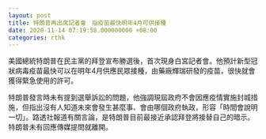 ```yaml
---
layout: post
title: 特朗普再出席記者會　指疫苗最快明年4月可供接種
date: 2020-11-14 07:19:58.000000000 +08:00
categories: rthk
---
```


美國總統特朗普在民主黨的拜登宣布勝選後，首次現身白宮記者會。他預計新型冠狀病毒疫苗最快可以在明年4月供應民眾接種，由藥廠輝瑞研發的疫苗，很快就會獲得緊急使用的許可。

特朗普發言時未有提到選舉訴訟的問題，他強調現屆政府不會因應疫情實施封城措施，但指出沒有人知道未來會發生甚麼事、會由哪個政府執政，形容「時間會說明一切」。路透社報道有關言論，是特朗普目前最接近承認拜登將接替自己的暗示。特朗普未有回應傳媒提問就離開。
